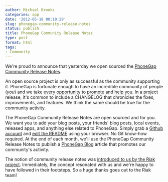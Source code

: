 ```yaml
---
author: Michael Brooks
categories: app
date: '2012-05-18 00:10:29'
slug: phonegap-community-release-notes
status: publish
title: PhoneGap Community Release Notes
type: post
format: html
tags:
- Community
---
```


We're proud to announce that yesterday we open sourced the [PhoneGap Community Release Notes](https://github.com/phonegap/phonegap-community).

An open source project is only as successful as the community supporting it. PhoneGap is fortunate enough to have an incredible community of people (_you_) and we take [every](http://phonegap.com/community/events/) [opportunity](http://phonegap.com/case-studies/) to [promote](http://phonegap.com/apps/) and [help you](https://groups.google.com/forum/?fromgroups#!forum/phonegap). In a project release, it's common to include a CHANGELOG that chronicles the fixes, improvements, and features. We think the same should be true for the community activity.

The PhoneGap Community Release Notes are open sourced and for you. We want you to add your blog posts, your friends' blog posts, local events, released apps, and anything else related to PhoneGap. Simply grab a [Github account](https://github.com/signup/free) and [edit the README](https://github.com/phonegap/phonegap-community/blob/master/README.md) using your browser. No Git know-how required. At the end of each month, we'll use the PhoneGap Community Release Notes to publish a [PhoneGap Blog](http://phonegap.com/blog/) article that promotes our community's activity.

The notion of community release notes was [introduced to us by the Riak project](http://basho.com/blog/technical/2012/05/09/Riak-Community-Release-Notes/). Immediately, the concept resonated with us and we're happy to have followed in their footsteps. So a huge thanks goes out to the Riak team!
